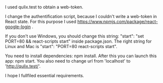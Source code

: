 I used qulix.test to obtain a web-token.

I change the authentification script, because I couldn't write a web-token in React state. For this purpose I used https://www.npmjs.com/package/react-google-login .

If you don't use Windows, you should change this string: "start": "set PORT=80 && react-scripts start" inside  package.json. The right string for Linux and Mac is "start": "PORT=80 react-scripts start".

You need to install dependencies: npm install. 
After this you can launch this app: npm start.
You also need to change url from 'localhost' to 'http://qulix.test/'.

I hope I fullfiled essential requirements.

